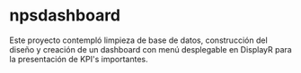 # npsdashboard
Este proyecto contempló limpieza de base de datos, construcción del diseño y creación de un dashboard con menú desplegable en DisplayR para la presentación de KPI's importantes.
